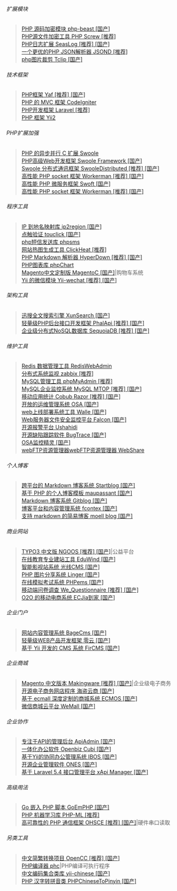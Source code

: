 <!--  
author: intcpu
head: img/logo_64x64.png
date: 2017-08-16
title: PHP开源产品收藏单
tags: PHP 开源 收藏
images: blog/img/cube2.jpg
category: PHP
status: publish
summary: 收藏PHP个人觉得有用的开源产品，并分类展示，包括：扩展模块，技术框架，程序工具，架构工具，维护工具，个人博客，企业建站，企业门户，企业商城，高级用法等
-->

###### 扩展模块
>[PHP 源码加密模块 php-beast [国产]](https://www.oschina.net/p/php-beast "php-beast")  
[PHP源文件加密工具 PHP Screw [推荐]](https://www.oschina.net/p/phpscrew "PHP Screw")  
[PHP日志扩展 SeasLog [推荐] [国产]](https://www.oschina.net/p/seaslog "SeasLog")  
[一个更优的PHP JSON解析器 JSOND [推荐]](https://www.oschina.net/p/jsond "JSOND")  
[php图片裁剪 Tclip [国产]](https://www.oschina.net/p/tclip "Tclip")  
  
  
###### 技术框架
>[PHP框架 Yaf [推荐] [国产]](https://www.oschina.net/p/php-yaf "Yaf")  
[PHP 的 MVC 框架 CodeIgniter](https://www.oschina.net/p/codeigniter "CodeIgniter")  
[PHP开发框架 Laravel [推荐]](https://www.oschina.net/p/laravel "Laravel")  
[PHP 框架 Yii2](https://www.oschina.net/p/yii2 "Yii2")  
  
  
###### PHP扩展加强
>[PHP 的异步并行 C 扩展 Swoole](https://www.oschina.net/p/swoole-server)  
[PHP高级Web开发框架 Swoole Framework [国产]](https://www.oschina.net/p/swoole "Swoole Framework")  
[Swoole 分布式通讯框架 SwooleDistributed [推荐] [国产]](https://www.oschina.net/p/swooledistributed "SwooleDistributed")  
[高性能 PHP socket 框架 Workerman [推荐] [国产]](https://www.oschina.net/p/workerman "Workerman")  
[高性能 PHP 微服务框架 Swoft [国产]](https://www.oschina.net/p/swoft "Swoft")  
[高性能 PHP socket 框架 Workerman [推荐] [国产]](https://www.oschina.net/p/workerman "Workerman")  
  
  
###### 程序工具
>[IP 到地名映射库 ip2region [国产]](https://www.oschina.net/p/ip2region "ip2region")  
[点触验证 touclick [国产]](https://www.oschina.net/p/touclick "touclick")  
[php短信发送库 phpsms](https://www.oschina.net/p/phpsms "phpsms")  
[网站热图生成工具 ClickHeat [推荐]](https://www.oschina.net/p/clickheat "ClickHeat")  
[PHP Markdown 解析器 HyperDown [推荐] [国产]](https://www.oschina.net/p/hyperdown "HyperDown")  
[PHP图表库 phpChart](https://www.oschina.net/p/phpchart "phpChart")  
[Magento中文定制版 MagentoC [国产]](https://www.oschina.net/p/magentoc "MagentoC")|购物车系统  
[Yii 的微信模块 Yii-wechat [推荐] [国产]](https://www.oschina.net/p/yii-wechat "Yii-wechat")  
  
  
###### 架构工具
>[迅搜全文搜索引擎 XunSearch [国产]](https://www.oschina.net/p/xunsearch "XunSearch")  
[轻量级PHP后台接口开发框架 PhalApi [推荐] [国产]](https://www.oschina.net/p/phalapi "PhalApi")  
[企业级分布式NoSQL数据库 SequoiaDB [推荐] [国产]](https://www.oschina.net/p/sequoiadb "SequoiaDB")  
  
  
###### 维护工具
>[Redis 数据管理工具 RedisWebAdmin](https://www.oschina.net/p/rediswebadmin)  
[分布式系统监视 zabbix [推荐]](https://www.oschina.net/p/zabbix "zabbix")  
[MySQL管理工具 phpMyAdmin [推荐]](https://www.oschina.net/p/phpmyadmin "phpMyAdmin")  
[MySQL企业监控系统 MySQL MTOP [推荐] [国产]](https://www.oschina.net/p/mysqlmtop "MySQL MTOP")  
[移动应用统计 Cobub Razor [推荐] [国产]](https://www.oschina.net/p/cobub-razor "Cobub Razor")  
[开放的运维管理系统 OSA [国产]](https://www.oschina.net/p/osa "OSA")  
[web上线部署系统工具 Walle [国产]](https://www.oschina.net/p/walle-web "Walle")  
[Web服务器文件安全监控平台 Falcon [国产]](https://www.oschina.net/p/falcon "Falcon")  
[开源报警平台 Ushahidi](https://www.oschina.net/p/ushahidi "Ushahidi")  
[开源缺陷跟踪软件 BugTrace [国产]](https://www.oschina.net/p/bugtrace "BugTrace")  
[OSA监控精灵 [国产]](https://www.oschina.net/p/osa-minitor "OSA监控精灵")  
[webFTP资源管理器webFTP资源管理器 WebShare](https://www.oschina.net/p/webshare "WebShare")  
  
  
###### 个人博客
>[跨平台的 Markdown 博客系统 Startblog [国产]](https://www.oschina.net/p/startblog "Startblog")  
[基于 PHP 的个人博客模板 maupassant [国产]](https://www.oschina.net/p/maupassant "maupassant")  
[Markdown 博客系统 Gitblog [国产]](https://www.oschina.net/p/Gitblog "Gitblog")  
[博客平台和内容管理系统 fcontex [国产]](https://www.oschina.net/p/fcontex "fcontex")  
[支持 markdown 的简易博客 moell blog [国产]](https://www.oschina.net/p/moell-blog "moell blog")  
  
  
###### 商业网站
>[TYPO3 中文版 NGOOS [推荐] [国产]](https://www.oschina.net/p/ngoos "NGOOS")|公益平台  
[在线教育专业建站工具 EduWind [国产]](https://www.oschina.net/p/eduwind "EduWind")  
[智能影视站系统 光线CMS [国产]](https://www.oschina.net/p/gxcms "光线CMS")  
[PHP 图片分享系统 Linger [国产]](https://www.oschina.net/p/linger "Linger")  
[在线模拟考试系统 PHPems [国产]](https://www.oschina.net/p/phpems "PHPems")  
[移动端问卷调查 We_Questionnaire [推荐] [国产]](https://www.oschina.net/p/we_questionnaire "We_Questionnaire")  
[O2O 的移动电商系统 ECJia到家 [国产]](https://www.oschina.net/p/ecjia-daojia "ECJia到家")  
  
  
  
###### 企业门户
>[网站内容管理系统 BageCms [国产]](https://www.oschina.net/p/bagecms "BageCms")  
[轻量级WEB产品开发框架 零云 [国产]](https://www.oschina.net/p/corethink "零云")  
[基于 Yii 开发的 CMS 系统 FirCMS [国产]](https://www.oschina.net/p/fircms "FirCMS")  
  
###### 企业商城
>[Magento 中文版本 Makingware [推荐] [国产]](https://www.oschina.net/p/makingware "Makingware")|企业级电子商务  
[开源电子商务网店程序 海盗云商 [国产]](https://www.oschina.net/p/Haidao "海盗云商")  
[基于 ecmall 深度定制的商城系统 ECMOS [国产]](https://www.oschina.net/p/ecmos "ECMOS")  
[微信商城云平台 WeMall [国产]](https://www.oschina.net/p/wemall "WeMall")  
  
###### 企业协作
>[专注于API的管理后台 ApiAdmin [国产]](https://www.oschina.net/p/api-admin "ApiAdmin")  
[一体化办公软件 Openbiz Cubi [国产]](https://www.oschina.net/p/openbiz-cubi "Openbiz Cubi")  
[基于Yii的协同办公管理系统 IBOS [国产]](https://www.oschina.net/p/ibos "IBOS")  
[开源企业管理软件 ONES [国产]](https://www.oschina.net/p/open-x "ONES")  
[基于 Laravel 5.4 接口管理平台 xApi Manager [国产]](https://www.oschina.net/p/xapi-manager "xApi Manager")  
  
###### 高级用法
>[Go 嵌入 PHP 脚本 GoEmPHP [国产]](https://www.oschina.net/p/goemphp "GoEmPHP")  
[PHP 机器学习库 PHP-ML [推荐]](https://www.oschina.net/p/php-ml "PHP-ML")  
[高可靠性的 PHP 通信框架 OHSCE [推荐] [国产]](https://www.oschina.net/p/ohsce "OHSCE")|硬件串口读取  
  
  
###### 另类工具
>[中文简繁转换项目 OpenCC [推荐] [国产]](https://www.oschina.net/p/opencc "OpenCC")  
[PHP编译器 phc](https://www.oschina.net/p/phc "phc")|PHP编译可执行程序  
[中文编码集合类库 yii-chinese [国产]](https://www.oschina.net/p/yii-chinese "yii-chinese")  
[PHP 汉字转拼音类 PHPChineseToPinyin [国产]](https://www.oschina.net/p/phpchinesetopinyin "PHPChineseToPinyin")  